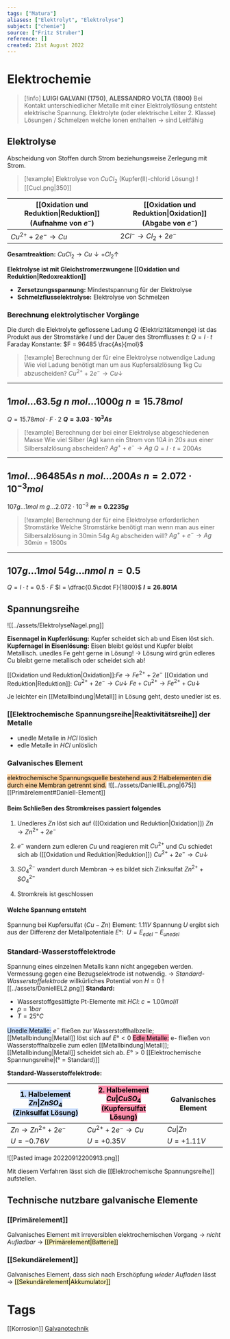 ```yaml
---
tags: ["Matura"]
aliases: ["Elektrolyt", "Elektrolyse"]
subject: ["chemie"]
source: ["Fritz Struber"]
reference: []
created: 21st August 2022
---
```

# Elektrochemie

> [!info] **LUIGI GALVANI (1750)**, **ALESSANDRO VOLTA (1800)**
>Bei Kontakt unterschiedlicher Metalle mit einer Elektrolytlösung entsteht elektrische Spannung.
>Elektrolyte (oder elektrische Leiter 2. Klasse) Lösungen / Schmelzen welche Ionen enthalten
>$\rightarrow$ sind Leitfähig

## Elektrolyse
Abscheidung von Stoffen durch Strom beziehungsweise Zerlegung mit Strom.

>[!example] Elektrolyse von $CuCl_{2}$ (Kupfer(II)-chlorid Lösung)
>![[Cucl.png|350]]


| [[Oxidation und Reduktion\|Reduktion]] (Aufnahme von $e^{-}$) | [[Oxidation und Reduktion\|Oxidation]] (Abgabe von $e^{-}$) |
| ---------------------------------------------------------------------------- | -------------------------------------------------------------------------- |
| $Cu^{2+}+2e^{-}\longrightarrow Cu$                                           | $2Cl^{-}\longrightarrow Cl_{2}+2e^{-}$                                                                           |

**Gesamtreaktion:** $CuCl_{2}\longrightarrow Cu\downarrow+Cl_{2}\uparrow$

**Elektrolyse ist mit Gleichstromerzwungene [[Oxidation und Reduktion|Redoxreaktion]]**
- **Zersetzungsspannung:** Mindestspannung für der Elektrolyse
- **Schmelzflusselektrolyse:** Elektrolyse von Schmelzen

### Berechnung elektrolytischer Vorgänge
Die durch die Elektrolyte geflossene Ladung $Q$ (Elektrizitätsmenge) ist das Produkt aus der Stromstärke $I$ und der Dauer des Stromflusses $t$:
$Q=I\cdot t$
Faraday Konstante: $F = 96485 \frac{As}{mol}$


> [!example] Berechnung der für eine Elektrolyse notwendige Ladung
Wie viel Ladung benötigt man um aus Kupfersalzlösung 1kg Cu abzuscheiden?
$Cu^{2+} + 2e^{-}\longrightarrow Cu\downarrow$
---
$1mol\dots63.5g$
$n\ mol\dots1000g$
$n = 15.78mol$
---
$Q = 15.78mol\cdot F \cdot 2$
**$Q = 3.03\cdot 10^{3}As$**





> [!example] Berechnung der bei einer Elektrolyse abgeschiedenen Masse
Wie viel Silber (Ag) kann ein Strom von $10A$ in $20s$ aus einer Silbersalzlösung abscheiden?
$Ag^{+} + e^{-} \longrightarrow Ag$
$Q=I\cdot t = 200As$
---
$1mol\dots 96485As$
$n\ mol\dots 200As$
$n=2.072\cdot10^{-3}mol$
---
$107g\dots 1mol$
$m\ g\dots 2.072\cdot10^{-3}$
**$m = 0.2235g$**




> [!example] Berechnung der für eine Elektrolyse erforderlichen Stromstärke
Welche Stromstärke benötigt man wenn man aus einer Silbersalzlösung in 30min 54g Ag abscheiden will?
$Ag^{+}+e^{-}\longrightarrow Ag$
$30min = 1800s$
---
$107g\dots 1mol$
$54g\dots n mol$
$n = 0.5$
---
$Q=I\cdot t = 0.5\cdot F$
$I = \dfrac{0.5\cdot F}{1800}$
**$I = 26.801A$**




## Spannungsreihe
![[../assets/ElektrolyseNagel.png]]

**Eisennagel in Kupferlösung:** Kupfer scheidet sich ab und Eisen löst sich.
**Kupfernagel in Eisenlösung:** Eisen bleibt gelöst und Kupfer bleibt Metallisch.
unedles Fe geht gerne in Lösung! → Lösung wird grün 
edleres Cu bleibt gerne metallisch oder scheidet sich ab!

[[Oxidation und Reduktion|Oxidation]]:$Fe \longrightarrow Fe^{2+} + 2e^{-}$ 
[[Oxidation und Reduktion|Reduktion]]: $Cu^{2+} + 2e^{-} \longrightarrow Cu\downarrow$ 
$Fe + Cu^{2+} \longrightarrow Fe^{2+} + Cu\downarrow$

Je leichter ein [[Metallbindung|Metall]] in Lösung geht, desto unedler ist es.
### [[Elektrochemische Spannungsreihe|Reaktivitätsreihe]] der Metalle
- unedle Metalle in $HCl$ löslich
- edle Metalle in $HCl$ unlöslich
### Galvanisches Element
<mark style="background: #FFB86CA6;">elektrochemische Spannungsquelle bestehend aus 2 Halbelementen die durch eine Membran getrennt sind.</mark> 
![[../assets/DaniellEL.png|675]]
[[Primärelement#Daniell-Element]]

#### Beim Schließen des Stromkreises passiert folgendes
1. Unedleres $Zn$ löst sich auf ([[Oxidation und Reduktion|Oxidation]])
   $Zn\longrightarrow Zn^{2+}+2e^{-}$
   
2. $e^{-}$ wandern zum edleren $Cu$ und reagieren mit $Cu^{2+}$ und $Cu$ schiedet sich ab ([[Oxidation und Reduktion|Reduktion]])
   $Cu^{2+}+2e^{-}\longrightarrow Cu\downarrow$
   
3. $SO_{4}^{2-}$ wandert durch Membran $\rightarrow$ es bildet sich Zinksulfat
   $Zn^{2+} + SO_{4}^{2-}$
   
4. Stromkreis ist geschlossen

#### Welche Spannung entsteht
Spannung bei Kupfersulfat ($Cu-Zn$) Element: $1.11V$
Spannung $U$ ergibt sich aus der Differenz der Metallpotentiale $E°$:  $U = E_{edel} - E_{unedel}$

### Standard-Wasserstoffelektrode
Spannung eines einzelnen Metalls kann nicht angegeben werden.
Vermessung gegen eine Bezugselektrode ist notwendig. 
$\rightarrow$ *Standard-Wasserstoffelektrode* willkürliches Potential von $H = 0$
![[../assets/DaniellEL2.png]]
**Standard:** 
- Wasserstoffgesättigte Pt-Elemente mit $HCl$: $c = 1.00 mol/l$
- $p = 1 bar$ 
- $T = 25°C$

<mark style="background: #ADCCFFA6;">Unedle Metalle:</mark> $e^{-}$ fließen zur Wasserstoffhalbzelle; [[Metallbindung|Metall]] löst sich auf $E° < 0$
<mark style="background: #FF5582A6;">Edle Metalle:</mark> e- fließen von Wasserstoffhalbzelle zum edlen [[Metallbindung|Metall]]; [[Metallbindung|Metall]] scheidet sich ab. $E° > 0$
[[Elektrochemische Spannungsreihe|(° = Standard)]]

**Standard-Wasserstoffelektrode:**

| <mark style="background: #ADCCFFA6;">1. Halbelement $Zn\|ZnSO_{4}$ (Zinksulfat Lösung)</mark> | <mark style="background: #FF5582A6;">2. Halbelement $Cu\|CuSO_{4}$ (Kupfersulfat Lösung)</mark> | **Galvanisches Element** |
| --------------------------------------------------------------------------------------------- | ----------------------------------------------------------------------------------------------- | ------------------------ |
| $Zn \longrightarrow Zn^{2+} + 2e^{-}$                                                         | $Cu^{2+} + 2e^{-} \longrightarrow Cu$                                                           | $Cu\|Zn$                 |
| $U = -0.76V$                                                                                  | $U = +0.35V$                                                                                    | $U = +1.11V$             | 

![[Pasted image 20220912200913.png]]

Mit diesem Verfahren lässt sich die [[Elektrochemische Spannungsreihe]] aufstellen.

## Technische nutzbare galvanische Elemente
### [[Primärelement]]
Galvanisches Element mit irreversiblen elektrochemischen Vorgang $\rightarrow$ *nicht Aufladbar* $\rightarrow$ <mark style="background: #FFF3A3A6;">[[Primärelement|Batterie]] </mark> 
### [[Sekundärelement]]
Galvanisches Element, dass sich nach Erschöpfung *wieder Aufladen* lässt $\rightarrow$  <mark style="background: #FFF3A3A6;">[[Sekundärelement|Akkumulator]]</mark> 

# Tags

[[Korrosion]]
[Galvanotechnik](https://de.wikipedia.org/wiki/Galvanotechnik)

